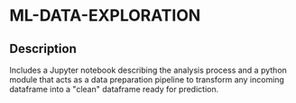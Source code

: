 # ML-DATA-EXPLORATION
## Description
Includes a Jupyter notebook describing the analysis process and a python module that acts as a data preparation pipeline to transform any incoming dataframe into a "clean" dataframe ready for prediction.
